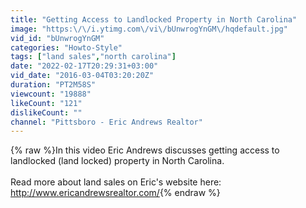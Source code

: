 ```yaml
---
title: "Getting Access to Landlocked Property in North Carolina"
image: "https:\/\/i.ytimg.com\/vi\/bUnwrogYnGM\/hqdefault.jpg"
vid_id: "bUnwrogYnGM"
categories: "Howto-Style"
tags: ["land sales","north carolina"]
date: "2022-02-17T20:29:31+03:00"
vid_date: "2016-03-04T03:20:20Z"
duration: "PT2M58S"
viewcount: "19888"
likeCount: "121"
dislikeCount: ""
channel: "Pittsboro - Eric Andrews Realtor"
---
```

{% raw %}In this video Eric Andrews discusses getting access to landlocked (land locked) property in North Carolina. <br /><br />Read more about land sales on Eric's website here: <a rel="nofollow" target="blank" href="http://www.ericandrewsrealtor.com/">http://www.ericandrewsrealtor.com/</a>{% endraw %}
